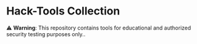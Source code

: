 # Hack-Tools Collection




⚠ **Warning**: This repository contains tools for educational and authorized security testing purposes only..

